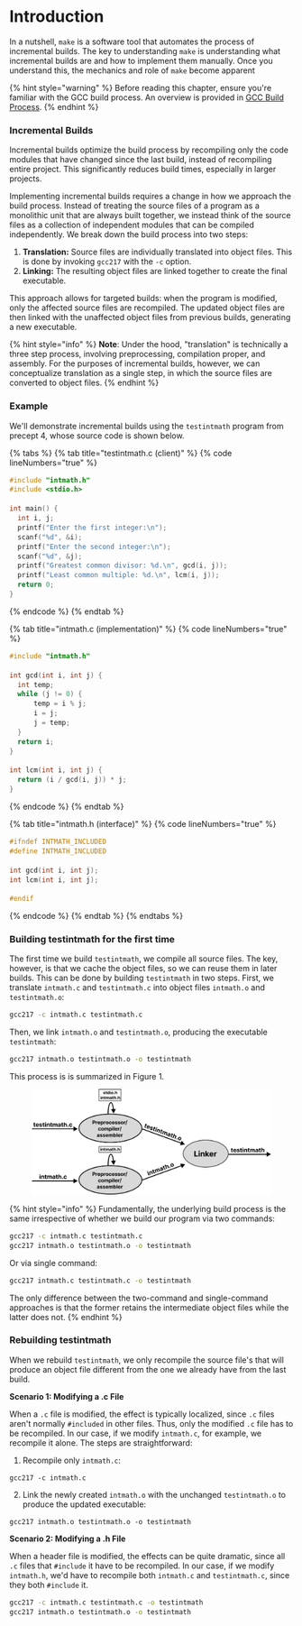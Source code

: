 # Introduction

In a nutshell, `make` is a software tool that automates the process of incremental builds. The key to understanding `make` is understanding what incremental builds are and how to implement them manually. Once you understand this, the mechanics and role of `make` become apparent

{% hint style="warning" %}
Before reading this chapter, ensure you're familiar with the GCC build process. An overview is provided in [GCC Build Process](broken-reference/).
{% endhint %}

### **Incremental Builds**

Incremental builds optimize the build process by recompiling only the code modules that have changed since the last build, instead of recompiling entire project. This significantly reduces build times, especially in larger projects.

Implementing incremental builds requires a change in how we approach the build process. Instead of treating the source files of a program as a monolithic unit that are always built together, we instead think of the source files as a collection of independent modules that can be compiled independently. We break down the build process into two steps:

1. **Translation:** Source files are individually translated into object files. This is done by invoking `gcc217` with the `-c` option.&#x20;
2. **Linking:** The resulting object files are linked together to create the final executable.

This approach allows for targeted builds: when the program is modified, only the affected source files are recompiled. The updated object files are then linked with the unaffected object files from previous builds, generating a new executable.

{% hint style="info" %}
**Note**: Under the hood, "translation" is technically a three step process, involving preprocessing, compilation proper, and assembly. For the purposes of incremental builds, however, we can conceptualize translation as a single step, in which the source files are converted to object files.&#x20;
{% endhint %}

### Example

We'll demonstrate incremental builds using the `testintmath` program from precept 4, whose source code is shown below.

{% tabs %}
{% tab title="testintmath.c (client)" %}
{% code lineNumbers="true" %}
```c
#include "intmath.h"
#include <stdio.h>

int main() {
  int i, j;
  printf("Enter the first integer:\n");
  scanf("%d", &i);
  printf("Enter the second integer:\n");
  scanf("%d", &j);
  printf("Greatest common divisor: %d.\n", gcd(i, j));
  printf("Least common multiple: %d.\n", lcm(i, j));
  return 0;
}
```
{% endcode %}
{% endtab %}

{% tab title="intmath.c (implementation)" %}
{% code lineNumbers="true" %}
```c
#include "intmath.h"

int gcd(int i, int j) {
  int temp;
  while (j != 0) {
      temp = i % j;
      i = j;
      j = temp;
  }
  return i;
}

int lcm(int i, int j) {
  return (i / gcd(i, j)) * j;
}
```
{% endcode %}
{% endtab %}

{% tab title="intmath.h (interface)" %}
{% code lineNumbers="true" %}
```c
#ifndef INTMATH_INCLUDED
#define INTMATH_INCLUDED

int gcd(int i, int j);
int lcm(int i, int j);

#endif
```
{% endcode %}
{% endtab %}
{% endtabs %}

### Building testintmath for the first time

The first time we build `testintmath`, we compile all source files. The key, however, is that we cache the object files, so we can reuse them in later builds. This can be done by building `testintmath` in two steps. First, we translate `intmath.c` and `testintmath.c` into object files `intmath.o` and `testintmath.o`:

```bash
gcc217 -c intmath.c testintmath.c 
```

Then, we link `intmath.o` and `testintmath.o`, producing the executable `testintmath`:

```bash
gcc217 intmath.o testintmath.o -o testintmath
```

This process is is summarized in Figure 1.

<figure><img src="../.gitbook/assets/Group 147 (4).png" alt="" width="563"><figcaption></figcaption></figure>

{% hint style="info" %}
Fundamentally, the underlying build process is the same irrespective of whether we build our program via two commands:

```bash
gcc217 -c intmath.c testintmath.c
gcc217 intmath.o testintmath.o -o testintmath
```

Or via single command:

```bash
gcc217 intmath.c testintmath.c -o testintmath
```

The only difference between the two-command and single-command approaches is that the former retains the intermediate object files while the latter does not.&#x20;
{% endhint %}

### Rebuilding testintmath

When we rebuild `testintmath`, we only recompile the source file's that will produce an object file different from the one we already have from the last build.&#x20;

**Scenario 1: Modifying a .c File**

When a `.c` file is modified, the effect is typically localized, since `.c` files aren't normally `#included` in other files. Thus, only the modified `.c` file has to be recompiled. In our case, if we modify `intmath.c`, for example, we recompile it alone. The steps are straightforward:

1. Recompile only `intmath.c`:

```
gcc217 -c intmath.c
```

2. Link the newly created `intmath.o` with the unchanged `testintmath.o` to produce the updated executable:&#x20;

```
gcc217 intmath.o testintmath.o -o testintmath
```

**Scenario 2: Modifying a .h File**

When a header file is modified, the effects can be quite dramatic, since all `.c` files that `#include` it have to be recompiled. In our case, if we modify `intmath.h`, we'd have to recompile both `intmath.c` and `testintmath.c`, since they both `#include` it.&#x20;

```bash
gcc217 -c intmath.c testintmath.c -o testintmath
gcc217 intmath.o testintmath.o -o testintmath
```
